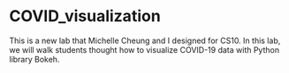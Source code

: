 # COVID_visualization
This is a new lab that Michelle Cheung and I designed for CS10. In this lab, we will walk students thought how to visualize COVID-19 data with Python library Bokeh.
